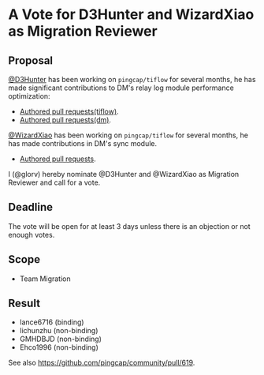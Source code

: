# A Vote for D3Hunter and WizardXiao as Migration Reviewer

## Proposal

[@D3Hunter](https://github.com/D3Hunter) has been working on `pingcap/tiflow` for several months, he has made significant contributions to DM's relay log module performance optimization:

* [Authored pull requests(tiflow)](https://github.com/pingcap/tiflow/pulls?q=is%3Apr+author%3AD3Hunter+is%3Aclosed).
* [Authored pull requests(dm)](https://github.com/pingcap/dm/pulls?q=is%3Apr+author%3AD3Hunter+is%3Aclosed).

[@WizardXiao](https://github.com/WizardXiao) has been working on `pingcap/tiflow` for several months, he has made  contributions in DM's sync module.

* [Authored pull requests](https://github.com/pingcap/tiflow/pulls?q=is%3Apr+author%3AWizardXiao+is%3Aclosed).

I (@glorv) hereby nominate @D3Hunter and @WizardXiao as Migration Reviewer and call for a vote.

## Deadline

The vote will be open for at least 3 days unless there is an objection or not enough votes.

## Scope

* Team Migration

## Result

* lance6716 (binding)
* lichunzhu (non-binding)
* GMHDBJD (non-binding)
* Ehco1996 (non-binding)

See also https://github.com/pingcap/community/pull/619.
